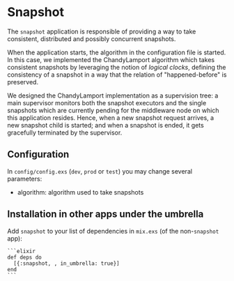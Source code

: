 # Snapshot

The `snapshot` application is responsible of providing a way to take
consistent, distributed and possibly concurrent snapshots.

When the application starts, the algorithm in the configuration file is started.
In this case, we implemented the ChandyLamport algorithm which takes consistent
snapshots by leveraging the notion of _logical clocks_, defining the consistency
of a snapshot in a way that the relation of "happened-before" is preserved.

We designed the ChandyLamport implementation as a supervision tree: a main
supervisor monitors both the snapshot executors and the single snapshots which
are currently pending for the middleware node on which this application resides.
Hence, when a new snapshot request arrives, a new snapshot child is started; and
when a snapshot is ended, it gets gracefully terminated by the supervisor.

## Configuration

In `config/config.exs` (`dev`, `prod` or `test`) you may change several
parameters:

* algorithm: algorithm used to take snapshots

## Installation in other apps under the umbrella

Add `snapshot` to your list of dependencies in `mix.exs` (of the
non-`snapshot` app):

    ```elixir
    def deps do
      [{:snapshot, , in_umbrella: true}]
    end
    ```
